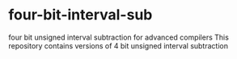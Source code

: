 # four-bit-interval-sub
four bit unsigned interval subtraction for advanced compilers
This repository contains versions of 4 bit unsigned interval subtraction
